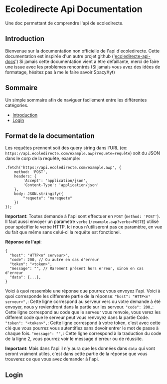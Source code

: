 # Ecoledirecte Api Documentation
Une doc permettant de comprendre l'api de ecoledirecte.

## Introduction
Bienvenue sur la documentation non officielle de l'api d'ecoledirecte.
Cette documentation est inspirée d'un autre projet github ('[ecoledirecte-api-docs](https://github.com/EduWireApps/ecoledirecte-api-docs)')
Si jamais cette documentation vient a être défaillante, merci de faire une issue avec les problèmes rencontrés
(Si jamais vous avez des idées de formatage, hésitez pas à me le faire savoir SpacyXyt)

## Sommaire
Un simple sommaire afin de naviguer facilement entre les différentes catégories.

- [Introduction](#introduction)
- [Login](#login)

## Format de la documentation
Les requêtes prennent soit des query string dans l'URL (ex: ``https://api.ecoledirecte.com/example.awp?requete=requête``) soit du JSON dans le corp de la requête, example:
```
.fetch('https://api.ecoledirecte.com/example.awp', {
    method: 'POST',
    headers: {
        'Accept': 'application/json',
        'Content-Type': 'application/json'
    },
    body: JSON.stringify({
        "requete": "marequete"
    })
});
```

**Important**: Toutes demande à l'api sont effectuer en ``POST`` (``method: 'POST'``). Il faut aussi envoyer un paramètre ``verbe`` (``/example.awp?verbe=POSTE``) utilisé pour spécifier le verbe HTTP. Ici nous n'utiliseront pas ce paramètre, en vue du fait que même sans celui-ci la requête est fonctionel.

**Réponse de l'api**:
```
{
  "host": "HTTP<n° serveur>",
  "code": 200, // Ou autre en cas d'erreur
  "token": "<token>",
  "message": "", // Rarement présent hors erreur, sinon en cas d'erreur
  "data": {...},
}
```
Voici à quoi ressemble une réponse que pourrez vous envoyez l'api.
Voici à quoi corresponde les differente partie de la réponse:
``"host": "HTTP<n° serveur>",``: Cette ligne correspond au serveur vers ou votre demande à été envoyer, nous y reviendront dans la partie sur les serveur.
``"code": 200,``: Cette ligne correspond au code que le serveur vous renvoie, vous verez les different code que le serveur peut vous renvoyez dans la partie Code.
``"token": "<token>",``: Cette ligne correspond à votre token, c'est avec cette clé que vous pourrez vous autentifiez sans devoir entrer le mot de passe à chaque fois.
``"message": "",``: Cette ligne correspond à la traduction du code de la ligne 2, vous pourrez voir le message d'erreur ou de réussite.


**Important**:
Mais dans l'api il n'y aura que les données dans ``data`` qui vont seront vraiment utiles, c'est dans cette partie de la réponse que vous trouverez ce que vous avez demander à l'api.

## Login
